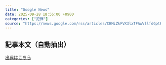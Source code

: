 ```yaml
---
title: "Google News"
date: 2025-09-28 18:56:00 +0900
categories: ["犯罪"]
source: "https://news.google.com/rss/articles/CBMiZkFVX3lxTFAwVllfdGptQ1FHVXpfbUVDNkxjdjdsRmdNTHNCTEZQcWNIQk5QU2hRWTV6UXVjdzl4NWFINXhXZUZBNGR0RGZ6TElaZFI2dWNEYXAyWnVKaURjQWdzMW44TkhFRHJIdw?oc=5"
---
```


## 記事本文（自動抽出）
<body class="y0K44d EA71Tc" id="readabilityBody"></body>

[出典はこちら](https://news.google.com/rss/articles/CBMiZkFVX3lxTFAwVllfdGptQ1FHVXpfbUVDNkxjdjdsRmdNTHNCTEZQcWNIQk5QU2hRWTV6UXVjdzl4NWFINXhXZUZBNGR0RGZ6TElaZFI2dWNEYXAyWnVKaURjQWdzMW44TkhFRHJIdw?oc=5)
